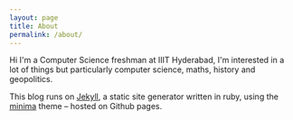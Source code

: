 ```yaml
---
layout: page
title: About
permalink: /about/
---
```


Hi I'm a Computer Science freshman at IIIT Hyderabad, I'm interested in a lot of things but particularly computer science, maths, history and geopolitics.

This blog runs on [Jekyll](http://jekyllrb.com/), a static site generator written in ruby, using the [minima](https://github.com/jekyll/minima) theme – hosted on Github pages. 

